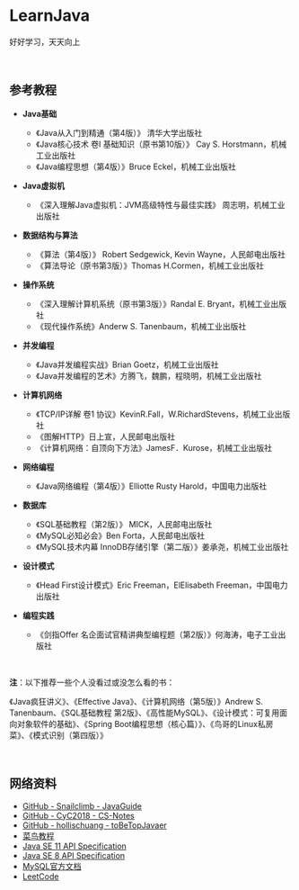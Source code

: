 ﻿# LearnJava

好好学习，天天向上

<br>


## 参考教程  

* **Java基础**  
    * 《Java从入门到精通（第4版）》 清华大学出版社  
    * 《Java核心技术 卷I 基础知识（原书第10版）》 Cay S. Horstmann，机械工业出版社  
    * 《Java编程思想（第4版）》Bruce Eckel，机械工业出版社  
    
* **Java虚拟机**  
    * 《深入理解Java虚拟机：JVM高级特性与最佳实践》 周志明，机械工业出版社  
    
* **数据结构与算法**    
    * 《算法（第4版）》 Robert Sedgewick, Kevin Wayne，人民邮电出版社  
    * 《算法导论（原书第3版）》Thomas H.Cormen，机械工业出版社  

* **操作系统**
    * 《深入理解计算机系统（原书第3版）》Randal E. Bryant，机械工业出版社
    * 《现代操作系统》Anderw S. Tanenbaum，机械工业出版社

* **并发编程**  
    * 《Java并发编程实战》Brian Goetz，机械工业出版社  
    * 《Java并发编程的艺术》方腾飞，魏鹏，程晓明，机械工业出版社  
    
* **计算机网络**  
    * 《TCP/IP详解 卷1 协议》KevinR.Fall，W.RichardStevens，机械工业出版社  
    * 《图解HTTP》日上宣，人民邮电出版社  
    * 《计算机网络：自顶向下方法》JamesF．Kurose，机械工业出版社  
    
* **网络编程**  
    * 《Java网络编程（第4版）》Elliotte Rusty Harold，中国电力出版社  
    
* **数据库**  
    * 《SQL基础教程（第2版）》 MICK，人民邮电出版社  
    * 《MySQL必知必会》Ben Forta，人民邮电出版社  
    * 《MySQL技术内幕 InnoDB存储引擎（第二版）》姜承尧，机械工业出版社  
    
* **设计模式**  
    * 《Head First设计模式》Eric Freeman，ElElisabeth Freeman，中国电力出版社  
    
* **编程实践**
    * 《剑指Offer 名企面试官精讲典型编程题（第2版）》何海涛，电子工业出版社

<br>

**注**：以下推荐一些个人没看过或没怎么看的书：

《Java疯狂讲义》、《Effective Java》、《计算机网络（第5版）》Andrew S. Tanenbaum、《SQL基础教程 第2版》、《高性能MySQL》、《设计模式：可复用面向对象软件的基础》、《Spring Boot编程思想（核心篇）》、《鸟哥的Linux私房菜》、《模式识别（第四版）》

<br>


## 网络资料

* [GitHub - Snailclimb - JavaGuide](https://github.com/Snailclimb/JavaGuide)
* [GitHub - CyC2018 - CS-Notes](https://github.com/CyC2018/CS-Notes)
* [GitHub - hollischuang - toBeTopJavaer](https://github.com/hollischuang/toBeTopJavaer)
* [菜鸟教程](https://www.runoob.com/)
* [Java SE 11 API Specification](https://docs.oracle.com/en/java/javase/11/docs/api/index.html)
* [Java SE 8 API Specification](https://docs.oracle.com/javase/8/docs/api/index.html)
* [MySQL官方文档](https://dev.mysql.com/doc/)
* [LeetCode](https://leetcode.com/)

